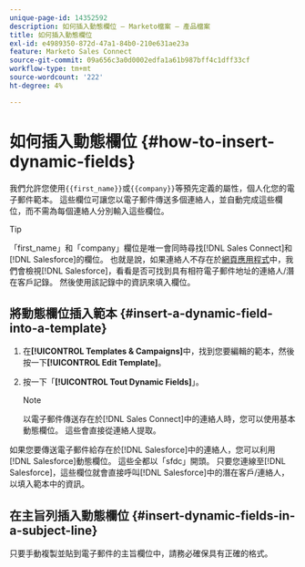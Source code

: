 ```yaml
---
unique-page-id: 14352592
description: 如何插入動態欄位 — Marketo檔案 — 產品檔案
title: 如何插入動態欄位
exl-id: e4989350-872d-47a1-84b0-210e631ae23a
feature: Marketo Sales Connect
source-git-commit: 09a656c3a0d0002edfa1a61b987bff4c1dff33cf
workflow-type: tm+mt
source-wordcount: '222'
ht-degree: 4%

---
```


# 如何插入動態欄位 {#how-to-insert-dynamic-fields}

我們允許您使用`{{first_name}}`或`{{company}}`等預先定義的屬性，個人化您的電子郵件範本。 這些欄位可讓您以電子郵件傳送多個連絡人，並自動完成這些欄位，而不需為每個連絡人分別輸入這些欄位。

>[!TIP]
>
>「first_name」和「company」欄位是唯一會同時尋找[!DNL Sales Connect]和[!DNL Salesforce]的欄位。 也就是說，如果連絡人不存在於[網頁應用程式](https://toutapp.com/login)中，我們會檢視[!DNL Salesforce]，看看是否可找到具有相符電子郵件地址的連絡人/潛在客戶記錄。 然後使用該記錄中的資訊來填入欄位。

## 將動態欄位插入範本 {#insert-a-dynamic-field-into-a-template}

1. 在&#x200B;**[!UICONTROL Templates & Campaigns]**&#x200B;中，找到您要編輯的範本，然後按一下&#x200B;**[!UICONTROL Edit Template]**。

1. 按一下「**[!UICONTROL Tout Dynamic Fields]**」。

   >[!NOTE]
   >
   >以電子郵件傳送存在於[!DNL Sales Connect]中的連絡人時，您可以使用基本動態欄位。 這些會直接從連絡人提取。

如果您要傳送電子郵件給存在於[!DNL Salesforce]中的連絡人，您可以利用[!DNL Salesforce]動態欄位。 這些全都以「sfdc」開頭。 只要您連線至[!DNL Salesforce]，這些欄位就會直接呼叫[!DNL Salesforce]中的潛在客戶/連絡人，以填入範本中的資訊。

## 在主旨列插入動態欄位 {#insert-dynamic-fields-in-a-subject-line}

只要手動複製並貼到電子郵件的主旨欄位中，請務必確保具有正確的格式。
